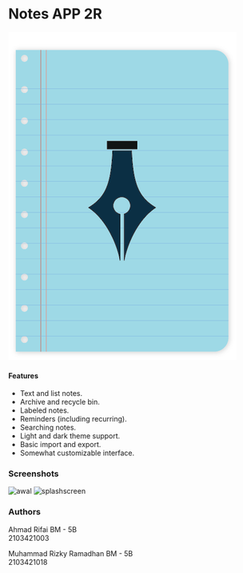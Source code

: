 # Notes APP 2R

![App icon](app/src/main/res/drawable/logo_biru.png)

#### Features
- Text and list notes.
- Archive and recycle bin.
- Labeled notes.
- Reminders (including recurring).
- Searching notes.
- Light and dark theme support.
- Basic import and export.
- Somewhat customizable interface.

### Screenshots

<img alt="awal"
     src="app/src/main/play/listings/en-US/graphics/phone-screenshots/awal.png"
     width="40%"/>  <img alt="splashscreen"
     src="app/src/main/play/listings/en-US/graphics/phone-screenshots/splashscreen.png"
     width="40%"/>

### Authors

Ahmad Rifai 
BM - 5B <br>
2103421003 <br>

Muhammad Rizky Ramadhan
BM - 5B <br>
2103421018
